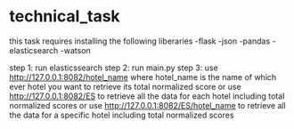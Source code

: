 # technical_task
this task requires installing the following liberaries
-flask
-json
-pandas
-elasticsearch
-watson

step 1:
run elasticssearch
step 2:
run main.py
step 3: 
use http://127.0.0.1:8082/hotel_name
where hotel_name is the name of which ever hotel you want to retrieve its total normalized score 
or 
use http://127.0.0.1:8082/ES
to retrieve all the data for each hotel including total normalized scores
or
use http://127.0.0.1:8082/ES/hotel_name
to retrieve all the data for a specific hotel including total normalized scores



